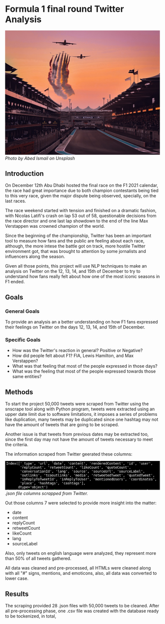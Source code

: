 # Formula 1 final round Twitter Analysis

![project cover](img/project_cover.jpeg?raw=true)
*Photo by Abed Ismail on Unsplash*

## Introduction

On December 12th Abu Dhabi hosted the final race on the F1 2021 calendar, the race had great importance due to both champion contestants being tied to this very race, given the major dispute being observed, specially, on the last races.

The race weekend started with tension and finished on a dramatic fashion, with Nicolas Latifi's crash on lap 53 out of 58, questionable decisions from the race director and one last lap showdown to the end of the line Max Verstappen was crowned champion of the world.

Since the beginning of the championship, Twitter has been an important tool to measure how fans and the public are feeling about each race, although, the more intese the battle got on track, more hostile Twitter environment got, that was brought to attention by some jornalists and influencers along the season.

Given all those points, this project will use NLP techniques to make an analysis on Twitter on the 12, 13, 14, and 15th of December to try to understand how fans really felt about how one of the most iconic seasons in F1 ended.

## Goals

### General Goals

To provide an analysis an a better understanding on how F1 fans expressed their feelings on Twitter on the days 12, 13, 14, and 15th of December.

### Specific Goals

- How was the Twitter's reaction in general? Positive or Negative?
- How did people felt about F1? FIA, Lewis Hamilton, and Max Verstappen?
- What was that feeling that most of the people expressed in those days?
- What was the feeling that most of the people expressed towards those same entities?

## Methods

To start the project 50,000 tweets were scraped from Twitter using the snscrape tool along with Python program, tweets were extracted using an upper date limit due to software limitations, it imposes a series of problems like duplication, many tweets may be duplicated since one hashtag may not have the amount of tweets that are going to be scraped.

Another issue is that tweets from previous dates may be extracted too, since the first day may not have the amount of tweets necessary to meet the criteria.

The information scraped from Twitter geerated these columns:

![json columns image](img/json_columns.png?raw=true)
*.json file columns scrapped from Twitter.*

Out those columns 7 were selected to provide more insight into the matter:

- date
- content
- replyCount
- retweetCount
- likeCount
- lang
- sourceLabel

Also, only tweets on english language were analyzed, they represent more than 50% of all tweets gathered.

All data was cleaned and pre-processed, all HTMLs were cleaned along with all "#" signs, mentions, and emoticons, also, all data was converted to lower case.

## Results

The scraping provided 28 .json files with 50,000 tweets to be cleaned. After all pre-processing phase, one .csv file was created with the database ready to be tockenized, in total, 
